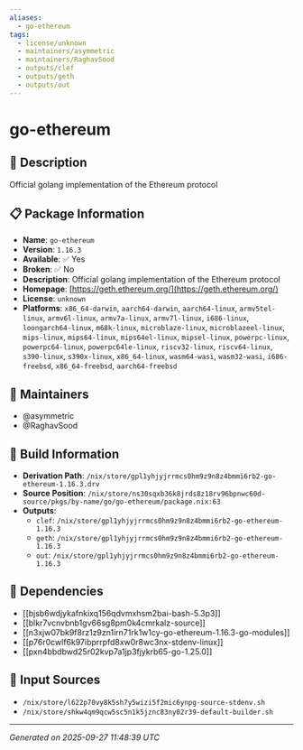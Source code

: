 ```yaml
---
aliases:
  - go-ethereum
tags:
  - license/unknown
  - maintainers/asymmetric
  - maintainers/RaghavSood
  - outputs/clef
  - outputs/geth
  - outputs/out
---
```


# go-ethereum

## 📝 Description

Official golang implementation of the Ethereum protocol

## 📋 Package Information

- **Name**: `go-ethereum`
- **Version**: `1.16.3`
- **Available**: ✅ Yes
- **Broken**: ✅ No
- **Description**: Official golang implementation of the Ethereum protocol
- **Homepage**: [https://geth.ethereum.org/](https://geth.ethereum.org/)
- **License**: `unknown`
- **Platforms**: `x86_64-darwin`, `aarch64-darwin`, `aarch64-linux`, `armv5tel-linux`, `armv6l-linux`, `armv7a-linux`, `armv7l-linux`, `i686-linux`, `loongarch64-linux`, `m68k-linux`, `microblaze-linux`, `microblazeel-linux`, `mips-linux`, `mips64-linux`, `mips64el-linux`, `mipsel-linux`, `powerpc-linux`, `powerpc64-linux`, `powerpc64le-linux`, `riscv32-linux`, `riscv64-linux`, `s390-linux`, `s390x-linux`, `x86_64-linux`, `wasm64-wasi`, `wasm32-wasi`, `i686-freebsd`, `x86_64-freebsd`, `aarch64-freebsd`
## 👥 Maintainers

- @asymmetric
- @RaghavSood


## 🔧 Build Information

- **Derivation Path**: `/nix/store/gpl1yhjyjrrmcs0hm9z9n8z4bmmi6rb2-go-ethereum-1.16.3.drv`
- **Source Position**: `/nix/store/ns30sqxb36k8jrds8z18rv96bpnwc60d-source/pkgs/by-name/go/go-ethereum/package.nix:63`
- **Outputs**:
  - `clef`:  `/nix/store/gpl1yhjyjrrmcs0hm9z9n8z4bmmi6rb2-go-ethereum-1.16.3`
  - `geth`:  `/nix/store/gpl1yhjyjrrmcs0hm9z9n8z4bmmi6rb2-go-ethereum-1.16.3`
  - `out`:  `/nix/store/gpl1yhjyjrrmcs0hm9z9n8z4bmmi6rb2-go-ethereum-1.16.3`

## 🔗 Dependencies

- [[bjsb6wdjykafnkixq156qdvmxhsm2bai-bash-5.3p3]]
- [[blkr7vcnvbnb1gv66sg8pm0k4cmrkalz-source]]
- [[n3xjw07bk9f8rz1z9zn1irn71rk1w1cy-go-ethereum-1.16.3-go-modules]]
- [[p76r0cwlf6k97ibprrpfd8xw0r8wc3nx-stdenv-linux]]
- [[pxn4bbdbwd25r02kvp7a1jp3fjykrb65-go-1.25.0]]

## 📁 Input Sources

- `/nix/store/l622p70vy8k5sh7y5wizi5f2mic6ynpg-source-stdenv.sh`
- `/nix/store/shkw4qm9qcw5sc5n1k5jznc83ny02r39-default-builder.sh`

---
*Generated on 2025-09-27 11:48:39 UTC*
